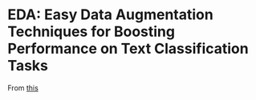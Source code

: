 # EDA: Easy Data Augmentation Techniques for Boosting Performance on Text Classification Tasks

From [this](https://github.com/jasonwei20/eda_nlp)